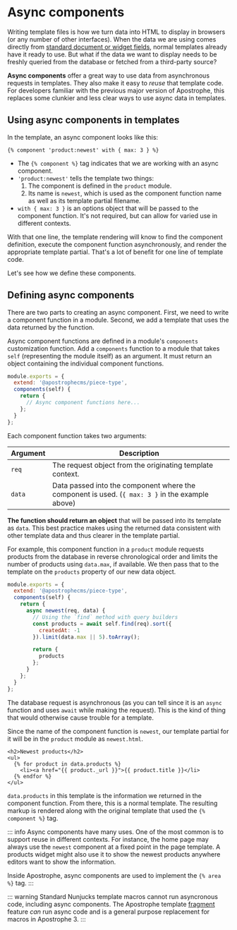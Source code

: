 # Async components

Writing template files is how we turn data into HTML to display in browsers (or any number of other interfaces). When the data we are using comes directly from [standard document or widget fields](/reference/field-types/index.md), normal templates already have it ready to use. But what if the data we want to display needs to be freshly queried from the database or fetched from a third-party source?

**Async components** offer a great way to use data from asynchronous requests in templates. They also make it easy to *reuse* that template code. For developers familiar with the previous major version of Apostrophe, this replaces some clunkier and less clear ways to use async data in templates.

## Using async components in templates

In the template, an async component looks like this:

``` nunjucks
{% component 'product:newest' with { max: 3 } %}
```

- The `{% component %}` tag indicates that we are working with an async component.
- `'product:newest'` tells the template two things:
  1. The component is defined in the `product` module.
  2. Its name is `newest`, which is used as the component function name as well as its template partial filename.
- `with { max: 3 }` is an options object that will be passed to the component function. It's not required, but can allow for varied use in different contexts.

With that one line, the template rendering will know to find the component definition, execute the component function asynchronously, and render the appropriate template partial. That's a lot of benefit for one line of template code.

Let's see how we define these components.

## Defining async components

There are two parts to creating an async component. First, we need to write a component function in a module. Second, we add a template that uses the data returned by the function.

Async component functions are defined in a module's `components` customization function. Add a `components` function to a module that takes `self` (representing the module itself) as an argument. It must return an object containing the individual component functions.

<AposCodeBlock>

``` js
module.exports = {
  extend: '@apostrophecms/piece-type',
  components(self) {
    return {
      // Async component functions here...
    };
  }
};
```
  <template v-slot:caption>
    modules/product/index.js
  </template>
</AposCodeBlock>


Each component function takes two arguments:

| Argument | Description |
| ------- | ------- |
| `req` | The request object from the originating template context. |
| `data` | Data passed into the component where the component is used. (`{ max: 3 }` in the example above) |

**The function should return an object** that will be passed into its template as `data`. This best practice makes using the returned data consistent with other template data and thus clearer in the template partial.

For example, this component function in a `product` module requests products from the database in reverse chronological order and limits the number of products using `data.max`, if available. We then pass that to the template on the `products` property of our new data object.

<AposCodeBlock>

``` js
module.exports = {
  extend: '@apostrophecms/piece-type',
  components(self) {
    return {
      async newest(req, data) {
        // Using the `find` method with query builders
        const products = await self.find(req).sort({
          createdAt: -1
        }).limit(data.max || 5).toArray();

        return {
          products
        };
      }
    };
  }
};
```
  <template v-slot:caption>
    modules/product/index.js
  </template>
</AposCodeBlock>

The database request is asynchronous (as you can tell since it is an `async` function and uses `await` while making the request). This is the kind of thing that would otherwise cause trouble for a template.

Since the name of the component function is `newest`, our template partial for it will be in the `product` module as `newest.html`.

<AposCodeBlock>

``` nunjucks
<h2>Newest products</h2>
<ul>
  {% for product in data.products %}
    <li><a href="{{ product._url }}">{{ product.title }}</li>
  {% endfor %}
</ul>
```
  <template v-slot:caption>
    modules/product/views/newest.html
  </template>
</AposCodeBlock>

`data.products` in this template is the information we returned in the component function. From there, this is a normal template. The resulting markup is rendered along with the original template that used the `{% component %}` tag.

::: info
Async components have many uses. One of the most common is to support reuse in different contexts. For instance, the home page may always use the `newest` component at a fixed point in the page template. A products widget might also use it to show the newest products anywhere editors want to show the information.

Inside Apostrophe, async components are used to implement the `{% area %}` tag.
:::

::: warning
Standard Nunjucks template macros cannot run asyncronous code, including async components. The Apostrophe template [fragment](fragments.md) feature *can* run async code and is a general purpose replacement for macros in Apostrophe 3.
:::
